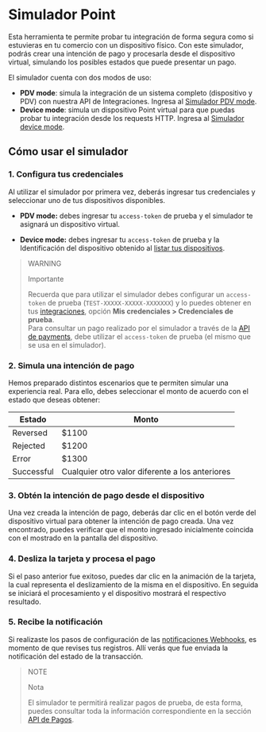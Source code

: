 # Simulador Point

Esta herramienta te permite probar tu integración de forma segura como si estuvieras en tu comercio con un dispositivo físico.
Con este simulador, podrás crear una intención de pago y procesarla desde el dispositivo virtual, simulando los posibles estados que puede presentar un pago.

El simulador cuenta con dos modos de uso:

* **PDV mode**: simula la integración de un sistema completo (dispositivo y PDV) con nuestra API de Integraciones. Ingresa al [Simulador PDV mode](https://api.mercadopago.com/point/integrator-simulator/sandbox/?ignoreapidoc=true).
* **Device mode**: simula un dispositivo Point virtual para que puedas probar tu integración desde los requests HTTP. Ingresa al [Simulador device mode](https://api.mercadopago.com/point/integrator-simulator/sandbox/device?ignoreapidoc=true).

## Cómo usar el simulador 

### 1. Configura tus credenciales

Al utilizar el simulador por primera vez, deberás ingresar tus credenciales y seleccionar uno de tus dispositivos disponibles. 

* **PDV mode:** debes ingresar tu `access-token` de prueba y el simulador te asignará un dispositivo virtual.

* **Device mode:** debes ingresar tu `access-token` de prueba y la Identificación del dispositivo obtenido al [listar tus dispositivos](https://www.mercadopago[FAKER][URL][DOMAIN]/developers/es/guides/integration-api/create-payment-intent#bookmark_obtén_el_listado_de_tus_dispositivos_disponibles).

> WARNING
>
> Importante
>
> Recuerda que para utilizar el simulador debes configurar un `access-token` de prueba (`TEST-XXXXX-XXXXX-XXXXXXX`) y lo puedes obtener en tus [integraciones](https://www.mercadopago[FAKER][URL][DOMAIN]/developers/panel/applications), opción **Mis credenciales > Credenciales de prueba**.
> <br/>
> Para consultar un pago realizado por el simulador a través de la [API de payments](https://www.mercadopago[FAKER][URL][DOMAIN]/developers/es/reference/payments/_payments_id/get), debe utilizar el `access-token` de prueba  (el mismo que se usa en el simulador).

### 2. Simula una intención de pago

Hemos preparado distintos escenarios que te permiten simular una experiencia real. Para ello, debes seleccionar el monto de acuerdo con el estado que deseas obtener:

| Estado | Monto |
|---|---|
| Reversed | $1100 |
| Rejected | $1200 |
| Error | $1300 |
| Successful | Cualquier otro valor diferente a los anteriores |

### 3. Obtén la intención de pago desde el dispositivo

Una vez creada la intención de pago, deberás dar clic en el botón verde del dispositivo virtual para obtener la intención de pago creada. Una vez encontrado, puedes verificar que el monto ingresado inicialmente coincida con el mostrado en la pantalla del dispositivo.

### 4. Desliza la tarjeta y procesa el pago

Si el paso anterior fue exitoso, puedes dar clic en la animación de la tarjeta, la cual representa el deslizamiento de la misma en el dispositivo. En seguida se iniciará el procesamiento y el dispositivo mostrará el respectivo resultado.

### 5. Recibe la notificación

Si realizaste los pasos de configuración de las [notificaciones Webhooks](/developers/es/docs/mp-point/integration-configuration/integrate-with-pdv/notifications), es momento de que revises tus registros. Allí verás que fue enviada la notificación del estado de la transacción.

> NOTE
>
> Nota
>
> El simulador te permitirá realizar pagos de prueba, de esta forma, puedes consultar toda la información correspondiente en la sección [API de Pagos](https://www.mercadopago[FAKER][URL][DOMAIN]/developers/es/reference/payments/_payments_id/get).